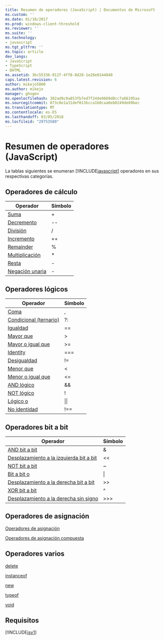 ```yaml
---
title: Resumen de operadores (JavaScript) | Documentos de Microsoft
ms.custom: ''
ms.date: 01/18/2017
ms.prod: windows-client-threshold
ms.reviewer: ''
ms.suite: ''
ms.technology:
- javascript
ms.tgt_pltfrm: ''
ms.topic: article
dev_langs:
- JavaScript
- TypeScript
- DHTML
ms.assetid: 3bc55336-912f-4ff8-8d28-1e26e0144840
caps.latest.revision: 6
author: mikejo5000
ms.author: mikejo
manager: ghogen
ms.openlocfilehash: 302ad9c9a853fb7ed7f24de9669d0cc7a66195aa
ms.sourcegitcommit: 873c0e1a31def013bcca1b0caa0eb0249de89bec
ms.translationtype: MT
ms.contentlocale: es-ES
ms.lasthandoff: 03/05/2018
ms.locfileid: "29753580"
---
```

# <a name="operator-summary-javascript"></a>Resumen de operadores (JavaScript)
La tablas siguientes se enumeran [!INCLUDE[javascript](../../javascript/includes/javascript-md.md)] operadores en sus respectivas categorías.  
  
## <a name="computational-operators"></a>Operadores de cálculo  
  
|Operador|Símbolo|  
|--------------|------------|  
|[Suma](../../javascript/reference/addition-operator-decrement-javascript.md)|+|  
|[Decremento](../../javascript/reference/increment-and-decrement-operators-javascript.md)|--|  
|[División](../../javascript/reference/division-operator-decrement-javascript.md)|/|  
|[Incremento](../../javascript/reference/increment-and-decrement-operators-javascript.md)|++|  
|[Remainder](../../javascript/reference/modulus-operator-decrementjavascript.md)|%|  
|[Multiplicación](../../javascript/reference/multiplication-operator-decrement-javascript.md)|*|  
|[Resta](../../javascript/reference/subtraction-operator-decrement-javascript.md)|-|  
|[Negación unaria](../../javascript/reference/subtraction-operator-decrement-javascript.md)|-|  
  
## <a name="logical-operators"></a>Operadores lógicos  
  
|Operador|Símbolo|  
|--------------|------------|  
|[Coma](../../javascript/reference/comma-operator-decrement-javascript.md)|,|  
|[Condicional (ternario)](../../javascript/reference/conditional-ternary-operator-decrement-javascript.md)|?:|  
|[Igualdad](../../javascript/reference/comparison-operators-javascript.md)|==|  
|[Mayor que](../../javascript/reference/comparison-operators-javascript.md)|>|  
|[Mayor o igual que](../../javascript/reference/comparison-operators-javascript.md)|>=|  
|[Identity](../../javascript/reference/comparison-operators-javascript.md)|===|  
|[Desigualdad](../../javascript/reference/comparison-operators-javascript.md)|!=|  
|[Menor que](../../javascript/reference/comparison-operators-javascript.md)|<|  
|[Menor o igual que](../../javascript/reference/comparison-operators-javascript.md)|<=|  
|[AND lógico](../../javascript/reference/logical-and-operator-decrement-javascript.md)|&&|  
|[NOT lógico](../../javascript/reference/logical-not-operator-decrement-exclpt-javascript.md)|!|  
|[Lógico o](../../javascript/reference/logical-or-operator-decrement-javascript.md)|&#124;&#124;|  
|[No identidad](../../javascript/reference/comparison-operators-javascript.md)|!==|  
  
## <a name="bitwise-operators"></a>Operadores bit a bit  
  
|Operador|Símbolo|  
|--------------|------------|  
|[AND bit a bit](../../javascript/reference/bitwise-and-operator-decrement-javascript.md)|&|  
|[Desplazamiento a la izquierda bit a bit](../../javascript/reference/bitwise-left-shift-operator-decrement-javascript.md)|<\<|  
|[NOT bit a bit](../../javascript/reference/bitwise-not-operator-decrement-tilde-javascript.md)|~|  
|[Bit a bit o](../../javascript/reference/bitwise-or-operator-decrement-javascript.md)|&#124;|  
|[Desplazamiento a la derecha bit a bit](../../javascript/reference/bitwise-right-shift-operator-decrement-javascript.md)|>>|  
|[XOR bit a bit](../../javascript/reference/bitwise-xor-operator-decrement-hat-javascript.md)|^|  
|[Desplazamiento a la derecha sin signo](../../javascript/reference/unsigned-right-shift-operator-decrement-javascript.md)|>>>|  
  
## <a name="assignment-operators"></a>Operadores de asignación  
 [Operadores de asignación](../../javascript/reference/assignment-operator-decrement-equal-javascript.md)  
  
 [Operadores de asignación compuesta](../../javascript/reference/compound-assignment-operators-javascript.md)  
  
## <a name="miscellaneous-operators"></a>Operadores varios  
 [delete](../../javascript/reference/delete-operator-decrementjavascript.md)  
  
 [instanceof](../../javascript/reference/instanceof-operator-decrementjavascript.md)  
  
 [new](../../javascript/reference/new-operator-decrementjavascript.md)  
  
 [typeof](../../javascript/reference/typeof-operator-decrementjavascript.md)  
  
 [void](../../javascript/reference/void-operator-decrementjavascript.md)  
  
## <a name="requirements"></a>Requisitos  
 [!INCLUDE[jsv1](../../javascript/misc/includes/jsv1-md.md)]
